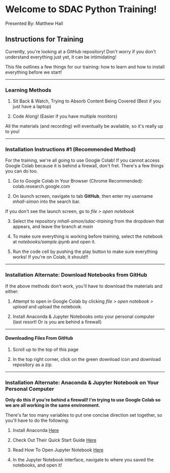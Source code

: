 # Welcome to SDAC Python Training!

Presented By: Matthew Hall

## Instructions for Training

Currently, you're looking at a GitHub repository! Don't worry if you don't understand everything just yet, it can be intimidating!

This file outlines a few things for our training: how to learn and how to install everything before we start!

---

### Learning Methods

1. Sit Back & Watch, Trying to Absorb Content Being Covered (Best if you just have a laptop)

2. Code Along! (Easier if you have multiple monitors)

All the materials (and recording) will eventually be available, so it's really up to you!

---

### Installation Instructions #1 (Recommended Method)

For the training, we're all going to use Google Colab! If you cannot access Google Colab because it is behind a firewall, don't fret. There's a few things you can do too.

1. Go to Google Colab in Your Browser (Chrome Recommended): colab.research.google.com

2. On launch screen, navigate to tab **GitHub**, then enter my username *mhall-simon* into the search bar.

If you don't see the launch screen, go to *file > open notebook*

3. Select the repository *mhall-simon/sdac-training* from the dropdown that appears, and leave the branch at *main*

4. To make sure everything is working before training, select the notebook at *notebooks/sample.ipynb* and open it.

5. Run the code cell by pushing the play button to make sure everything works! If you're on Colab, it should!!

---

### Installation Alternate: Download Notebooks from GitHub

If the above methods don't work, you'll have to download the materials and either:

1. Attempt to open in Google Colab by clicking *file > open notebook > upload* and upload the notebook.

2. Install Anaconda & Jupyter Notebooks onto your personal computer (last resort! Or is you are behind a firewall)

---

#### Downloading Files From GitHub

1. Scroll up to the top of this page

2. In the top right corner, click on the green download icon and download repository as a zip.

---

### Installation Alternate: Anaconda & Jupyter Notebook on Your Personal Computer

**Only do this if you're behind a firewall! I'm trying to use Google Colab so we are all working in the same environment.**

There's far too many variables to put one concise direction set together, so you'll have to do the following:

1. Install Anaconda [Here](https://docs.anaconda.com/anaconda/install/)

2. Check Out Their Quick Start Guide [Here](https://docs.anaconda.com/anaconda/user-guide/)

3. Read How To Open Jupyter Notebook [Here](https://docs.anaconda.com/anaconda/user-guide/getting-started/#run-python-in-a-jupyter-notebook)

4. In the Jupyter Notebook interface, navigate to where you saved the notebooks, and open it!
